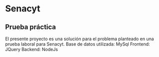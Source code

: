 # Senacyt

## Prueba práctica

El presente proyecto es una solución para el problema planteado en una prueba laboral para Senacyt.
Base de datos utilizada: MySql
Frontend: JQuery
Backend: NodeJs